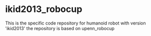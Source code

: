 # ikid2013_robocup
This is the specific code repository for humanoid robot with version 'ikid2013' the repository is based on upenn_robocup 

